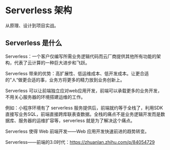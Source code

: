 # Serverless 架构

从原理、设计到项目实战。

## Serverless 是什么

Serverless：一个客户仅编写所需业务逻辑代码而云厂商提供其他所有功能的架构，代表了云计算的一种巨大进步和飞跃。

Serverless 带来的优势：高扩展性、低运维成本、低开发成本。让更合适的”人“做更合适的事，业务方将更多的精力放到业务创新上。

Serverless 可以让前端独立应对web应用开发，前端可以承载更多的业务开发，不用关心服务器的环境搭建运维的工作。

例如：小程序环境有了 serverless 服务提供后，前端就约等于全栈了，利用SDK 直接写业务SQL，前端直接跨库联表查数据。全栈的痛点不是业务逻辑开发而是数据库、服务器的运维扩容等，serverless 就是为了解决这个痛点。


Serverless 使得 Web 前端开发——Web 应用开发快速前进的趋势转变。

Serverless——前端的3.0时代：<https://zhuanlan.zhihu.com/p/84054729>
